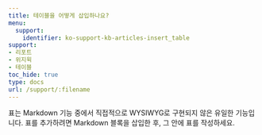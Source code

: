 ```yaml
---
title: 테이블을 어떻게 삽입하나요?
menu:
  support:
    identifier: ko-support-kb-articles-insert_table
support:
- 리포트
- 위지윅
- 테이블
toc_hide: true
type: docs
url: /support/:filename
---
```


표는 Markdown 기능 중에서 직접적으로 WYSIWYG로 구현되지 않은 유일한 기능입니다. 표를 추가하려면 Markdown 블록을 삽입한 후, 그 안에 표를 작성하세요.